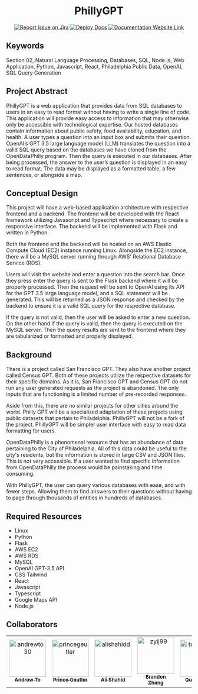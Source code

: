 <div align="center">

# PhillyGPT
[![Report Issue on Jira](https://img.shields.io/badge/Report%20Issues-Jira-0052CC?style=flat&logo=jira-software)](https://temple-cis-projects-in-cs.atlassian.net/jira/software/c/projects/DT/issues)
[![Deploy Docs](https://github.com/ApplebaumIan/tu-cis-4398-docs-template/actions/workflows/deploy.yml/badge.svg)](https://github.com/ApplebaumIan/tu-cis-4398-docs-template/actions/workflows/deploy.yml)
[![Documentation Website Link](https://img.shields.io/badge/-Documentation%20Website-brightgreen)](https://applebaumian.github.io/tu-cis-4398-docs-template/)


</div>


## Keywords

Section 02, Natural Language Processing, Databases, SQL, Node.js, Web Application, Python, Javascript, React, Philadelphia Public Data, OpenAI, SQL Query Generation

## Project Abstract
PhillyGPT is a web application that provides data from SQL databases to users in an easy to read format without having to write a single line of code. This application will provide easy access to information that may otherwise only be accessible with technological expertise. Our hosted databases contain information about public safety, food availability, education, and health. 
A user types a question into an input box and submits their question. OpenAI’s GPT 3.5 large language model (LLM) translates the question into a valid SQL query based on the databases we have cloned from the OpenDataPhilly program. Then the query is executed in our databases. After being processed, the answer to the user’s question is displayed in an easy to read format. The data may be displayed as a formatted table, a few sentences, or alongside a map. 

## Conceptual Design
This project will have a web-based application architecture with respective frontend and a backend. The frontend will be developed with the React framework utilizing Javascript and Typescript where necessary to create a responsive interface. The backend will be implemented with Flask and written in Python.

Both the frontend and the backend will be hosted on an AWS Elastic Compute Cloud (EC2) instance running Linux. Alongside the EC2 instance, there will be a MySQL server running through AWS' Relational Database Service (RDS).

Users will visit the website and enter a question into the search bar. Once they press enter the query is sent to the Flask backend where it will be properly processed. Then the request will be sent to OpenAI using its API for the  GPT 3.5 large language model, and a SQL statement will be generated. This will be returned as a JSON response and checked by the backend to ensure it is a valid SQL query for the respective database. 

If the query is not valid, then the user will be asked to enter a new question. On the other hand if the query is valid, then the query is executed on the MySQL server. Then the query results are sent to the frontend where they are tabularized or formatted and properly displayed. 

## Background
There is a project called San Francisco GPT. They also have another project called Census GPT. Both of these projects utilize the respective datasets for their specific domains. As it is, San Francisco GPT and Census GPT do not run any user generated requests as the project is abandoned. The only inputs that are functioning is a limited number of pre-recorded responses.

Aside from this, there are no similar projects for other cities around the world. Philly GPT will be a specialized adaptation of these projects using public datasets that pertain to Philadelphia. PhillyGPT will not be a fork of the project. PhillyGPT will be simpler user interface with easy to read data formatting for users. 

OpenDataPhilly is a phenomenal resource that has an abundance of data pertaining to the City of Philadelphia. All of this data could be useful to the city's residents, but the information is stored in large CSV and JSON files. This is not very accessible. If a user wanted to find specific information from OpenDataPhilly the process would be painstaking and time consuming. 

With PhillyGPT, the user can query various databases with ease, and with fewer steps. Allowing them to find answers to their questions without having to page through thousands of entities in hundreds of databases.

## Required Resources
- Linux
- Python
- Flask
- AWS EC2
- AWS RDS
- MySQL
- OpenAI GPT-3.5 API
- CSS Tailwind
- React
- Javascript
- Typescript
- Google Maps API
- Node.js

## Collaborators

[//]: # ( readme: collaborators -start )
<table>
<tr>
    <td align="center">
        <a href="https://github.com/andrewto30">
            <img src="https://avatars.githubusercontent.com/u/28883218?v=4" width="100;" alt="andrewto30"/>
            <br />
            <sub><b>Andrew To</b></sub>
        </a>
    </td>
    <td align="center">
        <a href="https://github.com/princegeutler">
            <img src="https://avatars.githubusercontent.com/u/46353482?v=4" width="100;" alt="princegeutler"/>
            <br />
            <sub><b>Prince Geutler</b></sub>
        </a>
    </td>
    <td align="center">
        <a href="https://github.com/alishahidd">
            <img src="https://avatars.githubusercontent.com/u/76089708?v=4" width="100;" alt="alishahidd"/>
            <br />
            <sub><b>Ali Shahid</b></sub>
        </a>
    </td>
    <td align="center">
        <a href="https://github.com/zyij99">
            <img src="https://avatars.githubusercontent.com/u/91389500?v=4" width="100;" alt="zyij99"/>
            <br />
            <sub><b>Brandon Zheng</b></sub>
        </a>
    </td>
    <td align="center">
        <a href="https://github.com/tul58767">
            <img src="https://avatars.githubusercontent.com/u/111989897?v=4" width="100;" alt="tul58767"/>
            <br />
            <sub><b>Quynh Cao</b></sub>
        </a>
    </td>
    <td align="center">
        <a href="https://github.com/AidanScharnikow">
            <img src="https://avatars.githubusercontent.com/u/111991905?v=4" width="100;" alt="AidanScharnikow"/>
            <br />
            <sub><b>Aidan Scharnikow</b></sub>
        </a>
    </td>
   </tr>
</table>

[//]: # ( readme: collaborators -end )

